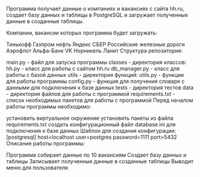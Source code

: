 Программа получает данные о компаниях и вакансиях с сайта hh.ru, создает базу данных и таблицы в PostgreSQL и загружает полученные данные в созданные таблицы.

Компании, вакансии которых программа будет загружать:

Тинькофф
Газпром нефть
Яндекс
СБЕР
Российские железные дороги
Аэрофлот
Альфа-Банк
VK
Норникель
Ланит
Структура репозитория:

main.py - файл для запуска программы
classes - директория классов: hh.py - класс для работы с сайтом hh.ru db_manager.py - класс для работы с базой данных
utils - директория функций: utils.py - функции для работы программы config.py - функция для получения словаря с данными для подключения к базе данных
tests - директория тестов
data - директория файлов для работы с программой
requirements.txt - список необходимых пакетов для работы с программой
Перед началом работы программы необходимо:

установить виртуальное окружение
установить пакеты из файла requirements.txt
создать конфигурационный файл database.ini для подключения к базе данных Шаблон для создания конфигурации: [postgresql] host=localhost user=postgres password=1111 port=5432
Описание работы программы:

Программа собирает данные по 10 вакансиям
Создает базу данных и таблицы
Записывает полученные данные в созданные таблицы
Выводит меню для пользователя